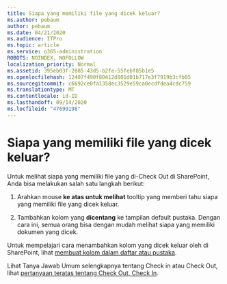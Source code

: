 ```yaml
---
title: Siapa yang memiliki file yang dicek keluar?
ms.author: pebaum
author: pebaum
ms.date: 04/21/2020
ms.audience: ITPro
ms.topic: article
ms.service: o365-administration
ROBOTS: NOINDEX, NOFOLLOW
localization_priority: Normal
ms.assetid: 395eb03f-2885-43d5-b2fe-55febf85b1e5
ms.openlocfilehash: 12407f490f80412d801d01b717e3f7919b3cfb05
ms.sourcegitcommit: c6692ce0fa1358ec3529e59ca0ecdfdea4cdc759
ms.translationtype: MT
ms.contentlocale: id-ID
ms.lasthandoff: 09/14/2020
ms.locfileid: "47699198"
---
```

# <a name="who-has-a-file-checked-out"></a>Siapa yang memiliki file yang dicek keluar?

Untuk melihat siapa yang memiliki file yang di-Check Out di SharePoint, Anda bisa melakukan salah satu langkah berikut:
  
1. Arahkan mouse **ke atas untuk melihat** tooltip yang memberi tahu siapa yang memiliki file yang dicek keluar. 
    
2. Tambahkan kolom yang **dicentang** ke tampilan default pustaka. Dengan cara ini, semua orang bisa dengan mudah melihat siapa yang memiliki dokumen yang dicek. 
    
Untuk mempelajari cara menambahkan kolom yang dicek keluar oleh di SharePoint, lihat [membuat kolom dalam daftar atau pustaka](https://go.microsoft.com/fwlink/?linkid=2019591). 
  
Lihat Tanya Jawab Umum selengkapnya tentang Check in atau Check Out, lihat [pertanyaan teratas tentang Check Out, Check In](https://go.microsoft.com/fwlink/?linkid=2018786).
  

